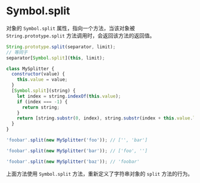 # Symbol.split

对象的 `Symbol.split` 属性，指向一个方法，当该对象被 `String.prototype.split` 方法调用时，会返回该方法的返回值。

```js
String.prototype.split(separator, limit);
// 等同于
separator[Symbol.split](this, limit);
```

```js
class MySplitter {
  constructor(value) {
    this.value = value;
  }
  [Symbol.split](string) {
    let index = string.indexOf(this.value);
    if (index === -1) {
      return string;
    }
    return [string.substr(0, index), string.substr(index + this.value.length)];
  }
}

'foobar'.split(new MySplitter('foo')); // ['', 'bar']

'foobar'.split(new MySplitter('bar')); // ['foo', '']

'foobar'.split(new MySplitter('baz')); // 'foobar'
```

上面方法使用 `Symbol.split` 方法，重新定义了字符串对象的 `split` 方法的行为。
